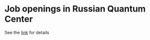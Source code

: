 # Job openings in Russian Quantum Center

See the [link](https://github.com/aboev/jobs-rqc/blob/master/jobs.md) for details
